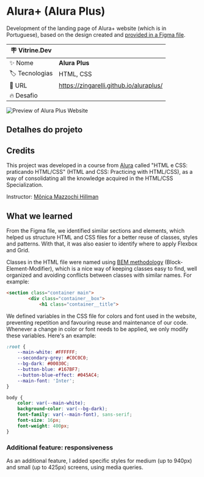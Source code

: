 # Alura+ (Alura Plus)

Development of the landing page of Alura+ website (which is in Portuguese), based on the design created and [provided in a Figma file](https://www.figma.com/file/tFDVyNuKhrT2G03k2dCstW/Alura-Plus---Layout?node-id=0%3A1). 

| :placard: Vitrine.Dev |     |
| -------------  | --- |
| :sparkles: Nome        | **Alura Plus**
| :label: Tecnologias | HTML, CSS
| :rocket: URL         | https://zingarelli.github.io/aluraplus/
| :fire: Desafio     | 


![Preview of Alura Plus Website](https://user-images.githubusercontent.com/19349339/189158902-3dd85fd0-dedc-4358-bdc9-124acbd8a96f.png#vitrinedev)

## Detalhes do projeto

## Credits

This project was developed in a course from [Alura](https://www.alura.com.br) called "HTML e CSS: praticando HTML/CSS" (HTML and CSS: Practicing with HTML/CSS), as a way of consolidating all the knowledge acquired in the HTML/CSS Specialization. 

Instructor: [Mônica Mazzochi Hillman](https://github.com/MonicaHillman)

## What we learned
From the Figma file, we identified similar sections and elements, which helped us structure HTML and CSS files for a better reuse of classes, styles and patterns. With that, it was also easier to identify where to apply Flexbox and Grid.

Classes in the HTML file were named using [BEM methodology](http://getbem.com/introduction/) (Block-Element-Modifier), which is a nice way of keeping classes easy to find, well organized and avoiding conflicts between classes with similar names. For example:

```html
<section class="container main">
        <div class="container__box">
            <h1 class="container__title">
```

We defined variables in the CSS file for colors and font used in the website, preventing repetition and favouring reuse and maintenance of our code. Whenever a change in color or font needs to be applied, we only modify these variables. Here's an example:

```css
:root {
    --main-white: #FFFFFF;
    --secondary-grey: #C0C0C0;
    --bg-dark: #00030C;
    --button-blue: #167BF7;
    --button-blue-effect: #045AC4;
    --main-font: 'Inter';
}

body {
    color: var(--main-white);
    background-color: var(--bg-dark);
    font-family: var(--main-font), sans-serif;
    font-size: 16px;
    font-weight: 400px;
}

```

### Additional feature: responsiveness
As an additional feature, I added specific styles for medium (up to 940px) and small (up to 425px) screens, using media queries.
